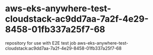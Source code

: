 # aws-eks-anywhere-test-cloudstack-ac9dd7aa-7a2f-4e29-8458-01fb337a25f7-68
repository for use with E2E test job aws-eks-anywhere-test-cloudstack:ac9dd7aa-7a2f-4e29-8458-01fb337a25f7-68

